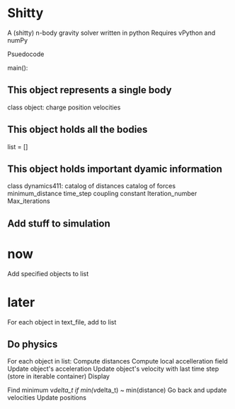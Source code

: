 Shitty
======

A (shitty) n-body gravity solver written in python
Requires vPython and numPy

Psuedocode

main():
  
  ## This object represents a single body
  class object:
    charge
    position
    velocities
    
  ## This object holds all the bodies
  list = []
    
  ## This object holds important dyamic information
  class dynamics411:
    catalog of distances
    catalog of forces
    minimum_distance
    time_step
    coupling constant
    Iteration_number
    Max_iterations
    
  ## Add stuff to simulation
  # now
  Add specified objects to list
  # later
  For each object in text_file, add to list
  
  ## Do physics
  For each object in list:
    Compute distances
    Compute local accelleration field
    Update object's acceleration
    Update object's velocity with last time step (store in iterable container)
    Display
    
  Find minimum v*delta_t
    if min(v*delta_t) ~ min(distance)
    Go back and update velocities
    Update positions
    
    
  
